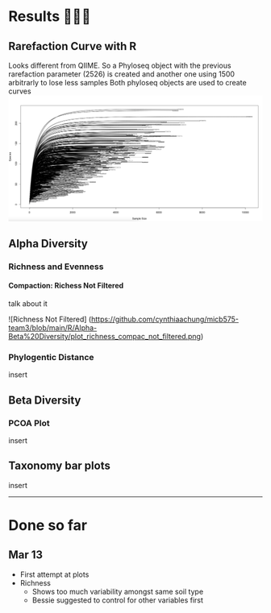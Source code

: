 # Results 👩🏽‍🌾 
## Rarefaction Curve with R
Looks different from QIIME. So a Phyloseq object with the previous rarefaction parameter (2526) is created and another one using 1500 arbitrarly to lose less samples
Both phyloseq objects are used to create curves
![Rarefaction Curve Generated by R](https://github.com/cynthiaachung/micb575-team3/blob/main/R/Alpha-Beta%20Diversity/Rarefaction%20Curve%20from%20R)
## Alpha Diversity
### Richness and Evenness


#### Compaction: Richess Not Filtered
talk about it

![Richness Not Filtered] (https://github.com/cynthiaachung/micb575-team3/blob/main/R/Alpha-Beta%20Diversity/plot_richness_compac_not_filtered.png)


### Phylogentic Distance
insert

## Beta Diversity
### PCOA Plot
insert

## Taxonomy bar plots
insert


---
# Done so far
## Mar 13
- First attempt at plots
- Richness
  - Shows too much variability amongst same soil type
  - Bessie suggested to control for other variables first
